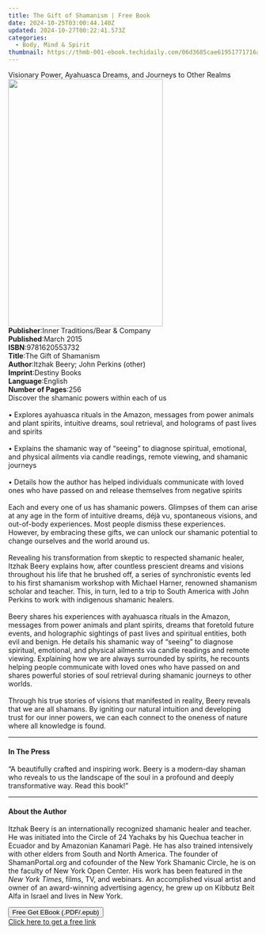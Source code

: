 ```yaml
---
title: The Gift of Shamanism | Free Book
date: 2024-10-25T03:00:44.140Z
updated: 2024-10-27T00:22:41.573Z
categories:
  - Body, Mind & Spirit
thumbnail: https://thmb-001-ebook.techidaily.com/06d3685cae61951771716a5a9e6737d48342c8959fff97e32a3fe831f997bf7c.jpg
---
```

<main id="book-container">
  <div class="flex flex-col">
    <div class="book-brief flex-1 py-6 px-4 sm:p-6 md:py-10 md:px-8">
      <!-- brief-->
      <div class="book-brief-main">
        Visionary Power, Ayahuasca Dreams, and Journeys to Other Realms
      </div>
    </div>
    <div
      class="book-meta-info flex-1 grid gap-4 col-start-1 col-end-3 row-start-1 sm:mb-6 sm:grid-cols-4 lg:gap-6 lg:col-start-2 lg:row-end-6 lg:row-span-6 lg:mb-0"
    >
      <div
        class="book-meta-info-left place-content-center mt-4 p-4 text-sm leading-6 col-start-2 col-span-2 dark:text-slate-400"
      >
        <img
          class="w-full h-500 object-cover rounded-lg sm:h-255 sm:col-span-2 lg:col-span-full"
          src="https://img-001-ebook.techidaily.com/4a94369bb71967391fc13ad7974532978bcb1319e2a5798c426f9b1f17b34467.jpg"
          alt=""
          width="312"
          height="500"
        />
      </div>
      <div
        class="book-meta-info-right mt-2 col-start-1 row-start-2 col-span-3 self-center"
      >
        <!-- meta data  -->
        <div class="flex flex-col px-4 md:px-8">
          <div class="flex-1">
            <strong>Publisher</strong>:<span class="px-2"
              >Inner Traditions/Bear &amp; Company</span
            >
          </div>
          <div class="flex-1">
            <strong>Published</strong>:<span class="px-2">March 2015</span>
          </div>
          <div class="flex-1">
            <strong>ISBN</strong>:<span class="px-2">9781620553732</span>
          </div>
          <div class="flex-1">
            <strong>Title</strong>:<span class="px-2"
              >The Gift of Shamanism</span
            >
          </div>
          <div class="flex-1">
            <strong>Author</strong>:<span class="px-2"
              >Itzhak Beery; John Perkins (other)</span
            >
          </div>
          <div class="flex-1">
            <strong>Imprint</strong>:<span class="px-2">Destiny Books</span>
          </div>
          <div class="flex-1">
            <strong>Language</strong>:<span class="px-2">English</span>
          </div>
          <div class="flex-1">
            <strong>Number of Pages</strong>:<span class="px-2">256</span>
          </div>
        </div>
      </div>
    </div>
    <div class="book-description flex-1 py-6 px-4 sm:p-6 md:py-10 md:px-8">
      <div class="book-description-main">
        <div accordion-content="" id="description">
          Discover the shamanic powers within each of us<br /><br />• Explores
          ayahuasca rituals in the Amazon, messages from power animals and plant
          spirits, intuitive dreams, soul retrieval, and holograms of past lives
          and spirits<br /><br />• Explains the shamanic way of “seeing” to
          diagnose spiritual, emotional, and physical ailments via candle
          readings, remote viewing, and shamanic journeys<br /><br />• Details
          how the author has helped individuals communicate with loved ones who
          have passed on and release themselves from negative spirits<br /><br />Each
          and every one of us has shamanic powers. Glimpses of them can arise at
          any age in the form of intuitive dreams, déjà vu, spontaneous visions,
          and out-of-body experiences. Most people dismiss these experiences.
          However, by embracing these gifts, we can unlock our shamanic
          potential to change ourselves and the world around us.<br /><br />Revealing
          his transformation from skeptic to respected shamanic healer, Itzhak
          Beery explains how, after countless prescient dreams and visions
          throughout his life that he brushed off, a series of synchronistic
          events led to his first shamanism workshop with Michael Harner,
          renowned shamanism scholar and teacher. This, in turn, led to a trip
          to South America with John Perkins to work with indigenous shamanic
          healers. <br /><br />Beery shares his experiences with ayahuasca
          rituals in the Amazon, messages from power animals and plant spirits,
          dreams that foretold future events, and holographic sightings of past
          lives and spiritual entities, both evil and benign. He details his
          shamanic way of “seeing” to diagnose spiritual, emotional, and
          physical ailments via candle readings and remote viewing. Explaining
          how we are always surrounded by spirits, he recounts helping people
          communicate with loved ones who have passed on and shares powerful
          stories of soul retrieval during shamanic journeys to other worlds.<br /><br />Through
          his true stories of visions that manifested in reality, Beery reveals
          that we are all shamans. By igniting our natural intuition and
          developing trust for our inner powers, we can each connect to the
          oneness of nature where all knowledge is found.
        </div>
        <div class="accordion-fader"></div>
      </div>
    </div>
    <div class="book-excerpts flex-1 py-6 px-4 sm:p-6 md:py-10 md:px-8">
      <!-- excerpts-->
      <div class="book-excerpts-main">
        <hr />
        <h4 class="placeholder placeholder-heading">
          <span>In The Press</span>
        </h4>
        <p>
          “A beautifully crafted and inspiring work. Beery is a modern-day
          shaman who reveals to us the landscape of the soul in a profound and
          deeply transformative way. Read this book!”
        </p>
      </div>
    </div>
    <div class="book-about-author flex-1 py-6 px-4 sm:p-6 md:py-10 md:px-8">
      <!-- about author-->
      <div class="book-main-author-main">
        <hr />
        <h4 class="placeholder placeholder-heading">
          <span>About the Author</span>
        </h4>
        <p>
          Itzhak Beery is an internationally recognized shamanic healer and
          teacher. He was initiated into the Circle of 24 Yachaks by his Quechua
          teacher in Ecuador and by Amazonian Kanamari Pagè. He has also trained
          intensively with other elders from South and North America. The
          founder of ShamanPortal.org and cofounder of the New York Shamanic
          Circle, he is on the faculty of New York Open Center. His work has
          been featured in the <i>New York Times</i>, films, TV, and webinars.
          An accomplished visual artist and owner of an award-winning
          advertising agency, he grew up on Kibbutz Beit Alfa in Israel and
          lives in New York.
        </p>
      </div>
    </div>
    <div class="book-free-get flex-1 py-6 px-4 sm:p-6 md:py-10 md:px-8">
      <button
        id="btn-free-get"
        class="bg-blue-500 hover:bg-blue-700 text-white font-bold py-2 px-4 rounded"
      >
        Free Get EBook (.PDF/.epub)
      </button>
      <div id="countdown-display" class="px-2 text-lg mt-2"></div>
      <a
        id="free-link"
        class="hidden bg-blue-500 hover:bg-blue-700 text-white font-bold py-2 px-4 rounded"
        href="https://www.ebooks.com/en-us/book/95782719/the-gift-of-shamanism/itzhak-beery/"
        target="_blank"
        >Click here to get a free link</a
      >
    </div>
    <script>
      let countdownTime = 0;
      let countdownInterval = null;
      document
        .getElementById('btn-free-get')
        .addEventListener('click', startCountdown);
      function startCountdown() {
        countdownTime = new Date().getTime() + 60000 * 3;
        countdownInterval = setInterval(updateCountdown, 1000);
        document.getElementById('btn-free-get').disabled = true;
        document
          .getElementById('btn-free-get')
          .classList.add('bg-gray-500', 'cursor-not-allowed');
      }
      function updateCountdown() {
        let currentTime = new Date().getTime();
        let timeLeft = countdownTime - currentTime;
        let secondsLeft = Math.floor(timeLeft / 1000);
        document.getElementById('countdown-display').innerHTML =
          `Remaining time: ${secondsLeft} seconds.`;
        if (secondsLeft <= 0) {
          clearInterval(countdownInterval);
          document.getElementById('btn-free-get').classList.add('hidden');
          document.getElementById('free-link').classList.remove('hidden');
          document.getElementById('countdown-display').innerHTML = '';
        }
      }
    </script>
  </div>
</main>

<ins class="adsbygoogle"
      style="display:block"
      data-ad-client="ca-pub-7571918770474297"
      data-ad-slot="8358498916"
      data-ad-format="auto"
      data-full-width-responsive="true"></ins>
    